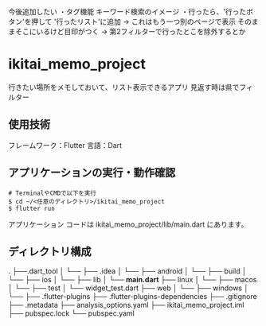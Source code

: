 今後追加したい
・タグ機能
    キーワード検索のイメージ
・行ったら、'行ったボタン'を押して
    '行ったリスト'に追加 -> これはもう一つ別のページで表示
    そのままそこにいるけど目印がつく -> 第2フィルターで行ったとこを除外するとか
    

# ikitai_memo_project
行きたい場所をメモしておいて、リスト表示できるアプリ
見返す時は県でフィルター

## 使用技術
フレームワーク：Flutter
言語：Dart

## アプリケーションの実行・動作確認
```
# TerminalやCMDで以下を実行
$ cd ~/<任意のディレクトリ>/ikitai_memo_project
$ flutter run
```
アプリケーション コードは ikitai_memo_project/lib/main.dart にあります。

## ディレクトリ構成
.
├──.dart_tool
│   └── 
├── .idea
│   └──
├── android
│   └──
├── build
│   └──
├── ios
│   └──
├── lib
│   └── **main.dart**
├── linux
│   └──
├── macos
│   └──
├── test
│   └── widget_test.dart
├── web
│   └──
├── windows
│   └──
├── .flutter-plugins
├── .flutter-plugins-dependencies
├── .gitignore
├── .metadata
├── analysis_options.yaml
├── ikitai_memo_project.iml
├── pubspec.lock
└── pubspec.yaml
